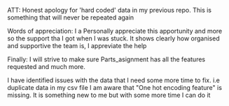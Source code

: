 ATT:
Honest apology for 'hard coded' data in my previous repo. This is something that will never be repeated again

Words of appreciation: I a Personally appreciate this apportunity and more so the support tha I got when I was stuck. It shows clearly how organised and supportive the team is, I appreviate the help

Finally: I will strive to make sure Parts_asignment has all the features requested and much more.

I have identified issues with the data that I need some more time to fix. i.e duplicate data in my csv file
I am aware that "One hot encoding feature" is missing. It is something new to me but with some more time I can do it
